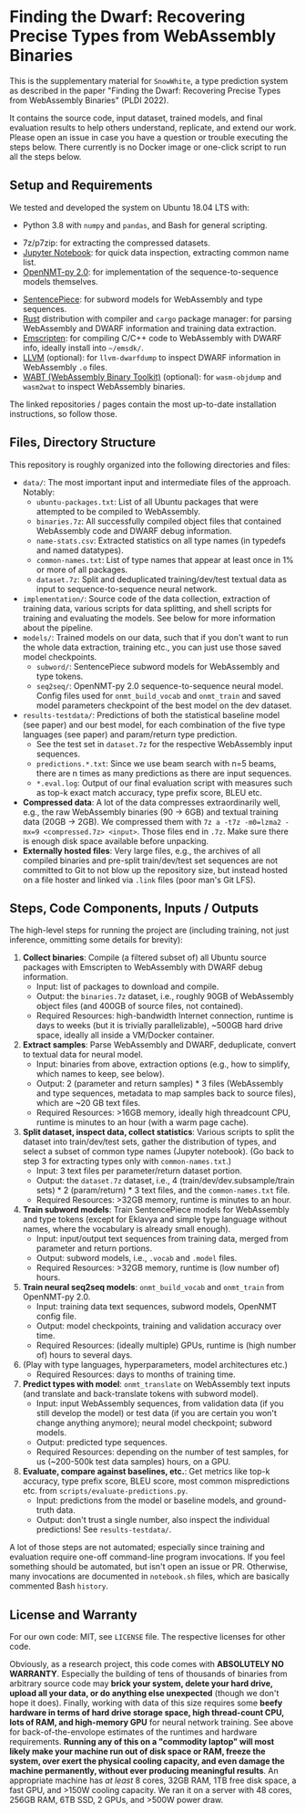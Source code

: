 # Finding the Dwarf: Recovering Precise Types from WebAssembly Binaries

This is the supplementary material for `SnowWhite`, a type prediction system as described in the paper "Finding the Dwarf: Recovering Precise Types from WebAssembly Binaries" (PLDI 2022).

It contains the source code, input dataset, trained models, and final evaluation results to help others understand, replicate, and extend our work.
Please open an issue in case you have a question or trouble executing the steps below.
There currently is no Docker image or one-click script to run all the steps below.

## Setup and Requirements

We tested and developed the system on Ubuntu 18.04 LTS with:

- Python 3.8 with `numpy` and `pandas`, and Bash for general scripting.
<!-- We use Python 3.8.20 installed with pyenv -->
- 7z/p7zip: for extracting the compressed datasets.
- [Jupyter Notebook](https://jupyter.org/install): for quick data inspection, extracting common name list.
- [OpenNMT-py 2.0](https://opennmt.net/OpenNMT-py/main.html): for implementation of the sequence-to-sequence models themselves.
<!-- We use pip install OpenNMT-py==2.3.0 -->
- [SentencePiece](https://github.com/google/sentencepiece): for subword models for WebAssembly and type sequences.
- [Rust](https://www.rust-lang.org/) distribution with compiler and `cargo` package manager: for parsing WebAssembly and DWARF information and training data extraction.
- [Emscripten](https://emscripten.org/): for compiling C/C++ code to WebAssembly with DWARF info, ideally install into `~/emsdk/`.
- [LLVM](https://llvm.org) (optional): for `llvm-dwarfdump` to inspect DWARF information in WebAssembly `.o` files.
- [WABT (WebAssembly Binary Toolkit)](https://github.com/webassembly/wabt/) (optional): for `wasm-objdump` and `wasm2wat` to inspect WebAssembly binaries.

The linked repositories / pages contain the most up-to-date installation instructions, so follow those.

## Files, Directory Structure

This repository is roughly organized into the following directories and files:

- `data/`: The most important input and intermediate files of the approach. Notably:
    * `ubuntu-packages.txt`: List of all Ubuntu packages that were attempted to be compiled to WebAssembly.
    * `binaries.7z`: All successfully compiled object files that contained WebAssembly code and DWARF debug information.
    * `name-stats.csv`: Extracted statistics on all type names (in typedefs and named datatypes).
    * `common-names.txt`: List of type names that appear at least once in 1% or more of all packages.
    * `dataset.7z`: Split and deduplicated training/dev/test textual data as input to sequence-to-sequence neural network.
- `implementation/`: Source code of the data collection, extraction of training data, various scripts for data splitting, and shell scripts for training and evaluating the models. See below for more information about the pipeline.
- `models/`: Trained models on our data, such that if you don't want to run the whole data extraction, training etc., you can just use those saved model checkpoints.
    * `subword/`: SentencePiece subword models for WebAssembly and type tokens.
    * `seq2seq/`: OpenNMT-py 2.0 sequence-to-sequence neural model. Config files used for `onmt_build_vocab` and `onmt_train` and saved model parameters checkpoint of the best model on the dev dataset.
- `results-testdata/`: Predictions of both the statistical baseline model (see paper) and our best model, for each combination of the five type languages (see paper) and param/return type prediction.
    * See the test set in `dataset.7z` for the respective WebAssembly input sequences.
    * `predictions.*.txt`: Since we use beam search with n=5 beams, there are n times as many predictions as there are input sequences.
    * `*.eval.log`: Output of our final evaluation script with measures such as top-k exact match accuracy, type prefix score, BLEU etc.
- **Compressed data**: A lot of the data compresses extraordinarily well, e.g., the raw WebAssembly binaries (90 -> 6GB) and textual training data (20GB -> 2GB). We compressed them with `7z a -t7z -m0=lzma2 -mx=9 <compressed.7z> <input>`. Those files end in `.7z`. Make sure there is enough disk space available before unpacking.
- **Externally hosted files**: Very large files, e.g., the archives of all compiled binaries and pre-split train/dev/test set sequences are not committed to Git to not blow up the repository size, but instead hosted on a file hoster and linked via `.link` files (poor man's Git LFS).

## Steps, Code Components, Inputs / Outputs

The high-level steps for running the project are (including training, not just inference, ommitting some details for brevity):

1. **Collect binaries**: Compile (a filtered subset of) all Ubuntu source packages with Emscripten to WebAssembly with DWARF debug information.
    * Input: list of packages to download and compile.
    * Output: the `binaries.7z` dataset, i.e., roughly 90GB of WebAssembly object files (and 400GB of source files, not contained).
    * Required Resources: high-bandwidth Internet connection, runtime is days to weeks (but it is trivially parallelizable), ~500GB hard drive space, ideally all inside a VM/Docker container.
1. **Extract samples**: Parse WebAssembly and DWARF, deduplicate, convert to textual data for neural model.
    * Input: binaries from above, extraction options (e.g., how to simplify, which names to keep, see below).
    * Output: 2 (parameter and return samples) * 3 files (WebAssembly and type sequences, metadata to map samples back to source files), which are ~20 GB text files.
    * Required Resources: >16GB memory, ideally high threadcount CPU, runtime is minutes to an hour (with a warm page cache).
1. **Split dataset, inspect data, collect statistics**: Various scripts to split the dataset into train/dev/test sets, gather the distribution of types, and select a subset of common type names (Jupyter notebook). (Go back to step 3 for extracting types only with `common-names.txt`.)
    * Input: 3 text files per parameter/return dataset portion.
    * Output: the `dataset.7z` dataset, i.e., 4 (train/dev/dev.subsample/train sets) * 2 (param/return) * 3 text files, and the `common-names.txt` file.
    * Required Resources: >32GB memory, runtime is minutes to an hour.
1. **Train subword models**: Train SentencePiece models for WebAssembly and type tokens (except for Eklavya and simple type language without names, where the vocabulary is already small enough).
    * Input: input/output text sequences from training data, merged from parameter and return portions.
    * Output: subword models, i.e., `.vocab` and `.model` files.
    * Required Resources: >32GB memory, runtime is (low number of) hours.
1. **Train neural seq2seq models**: `onmt_build_vocab` and `onmt_train` from OpenNMT-py 2.0.
    * Input: training data text sequences, subword models, OpenNMT config file.
    * Output: model checkpoints, training and validation accuracy over time.
    * Required Resources: (ideally multiple) GPUs, runtime is (high number of) hours to several days.
1. (Play with type languages, hyperparameters, model architectures etc.)
    * Required Resources: days to months of training time.
1. **Predict types with model**: `onmt_translate` on WebAssembly text inputs (and translate and back-translate tokens with subword model).
    * Input: input WebAssembly sequences, from validation data (if you still develop the model) or test data (if you are certain you won't change anything anymore); neural model checkpoint; subword models.
    * Output: predicted type sequences.
    * Required Resources: depending on the number of test samples, for us (~200-500k test data samples) hours, on a GPU.
1. **Evaluate, compare against baselines, etc.**: Get metrics like top-k accuracy, type prefix score, BLEU score, most common mispredictions etc. from `scripts/evaluate-predictions.py`.
    * Input: predictions from the model or baseline models, and ground-truth data.
    * Output: don't trust a single number, also inspect the individual predictions! See `results-testdata/`.

A lot of those steps are not automated; especially since training and evaluation require one-off command-line program invocations.
If you feel something should be automated, but isn't open an issue or PR.
Otherwise, many invocations are documented in `notebook.sh` files, which are basically commented Bash `history`.

## License and Warranty

For our own code: MIT, see `LICENSE` file. The respective licenses for other code.

Obviously, as a research project, this code comes with **ABSOLUTELY NO WARRANTY**. Especially the building of tens of thousands of binaries from arbitrary source code may **brick your system, delete your hard drive, upload all your data, or do anything else unexpected** (though we don't hope it does).
Finally, working with data of this size requires some **beefy hardware in terms of hard drive storage space, high thread-count CPU, lots of RAM, and high-memory GPU** for neural network training.
See above for back-of-the-envolope estimates of the runtimes and hardware requirements.
**Running any of this on a "commodity laptop" will most likely make your machine run out of disk space or RAM, freeze the system, over exert the physical cooling capacity, and even damage the machine permanently, without ever producing meaningful results**.
An appropriate machine has _at least_ 8 cores, 32GB RAM, 1TB free disk space, a fast GPU, and >150W cooling capacity.
We ran it on a server with 48 cores, 256GB RAM, 6TB SSD, 2 GPUs, and >500W power draw.
